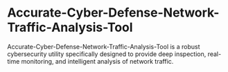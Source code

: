 # Accurate-Cyber-Defense-Network-Traffic-Analysis-Tool
 Accurate-Cyber-Defense-Network-Traffic-Analysis-Tool is a robust cybersecurity utility specifically designed to provide deep inspection, real-time monitoring, and intelligent analysis of network traffic.

